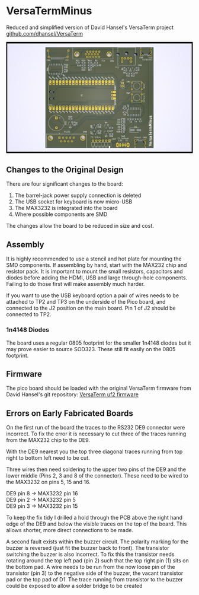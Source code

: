 # VersaTermMinus

Reduced and simplified version of David Hansel's VersaTerm
project [github.com/dhansel/VersaTerm](https://github.com/dhansel/VersaTerm)

![render of VersaTermMinus PCB](VersaTermMinus.png)

## Changes to the Original Design

There are four significant changes to the board:

1. The barrel-jack power supply connection is deleted
2. The USB socket for keyboard is now micro-USB
3. The MAX3232 is integrated into the board
4. Where possible components are SMD

The changes allow the board to be reduced in size and cost.

## Assembly

It is highly recommended to use a stencil and
hot plate for mounting the SMD components. If
assembling by hand, start with the MAX232 chip
and resistor pack. It is important to mount the
small resistors, capacitors and diodes before
adding the HDMI, USB and large through-hole
components. Failing to do those first will make
assembly much harder.

If you want to use the USB keyboard option a
pair of wires needs to be attached to TP2 and
TP3 on the underside of the Pico board, and
connected to the J2 position on the main board.
Pin 1 of J2 should be connected to TP2.

### 1n4148 Diodes

The board uses a regular 0805 footprint for the
smaller 1n4148 diodes but it may prove easier
to source SOD323. These still fit easily on the
0805 footprint.

## Firmware

The pico board should be loaded with the 
original VersaTerm firmware from David Hansel's
git repository: [VersaTerm uf2 firmware](https://github.com/dhansel/VersaTerm/blob/main/software/VersaTerm.uf2)

## Errors on Early Fabricated Boards

On the first run of the board the traces to
the RS232 DE9 connector were incorrect. To fix
the error it is necessary to cut three of the
traces running from the MAX232 chip to the DE9.

With the DE9 nearest you the top three diagonal
traces running from top right to bottom left
need to be cut.

Three wires then need soldering to the upper two
pins of the DE9 and the lower middle (Pins 2, 3
and 8 of the connector). These need to be wired
to the MAX3232 on pins 5, 15 and 16.

DE9 pin 8 -> MAX3232 pin 16  
DE9 pin 2 -> MAX3232 pin 5  
DE9 pin 3 -> MAX3232 pin 15

To keep the fix tidy I drilled a hold through
the PCB above the right hand edge of the DE9
and below the visible traces on the top of the
board. This allows shorter, more direct
connections to be made.

A second fault exists within the buzzer circuit.
The polarity marking for the buzzer is reversed
(just fit the buzzer back to front). The transistor
switching the buzzer is also incorrect. To fix this
the transistor needs rotating around the top left 
pad (pin 2) such that the top right pin (1) sits on
the bottom pad. A wire needs to be run from the now
loose pin of the transistor (pin 3) to the negative
side of the buzzer, the vacant transistor pad or
the top pad of D1. The trace running from transistor
to the buzzer could be exposed to allow a solder 
bridge to be created

